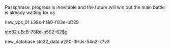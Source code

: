 Passphrase:
progress is inevitable and the future will win but the main battle is already waiting for us

new_vps_01
L38s-hf&0-fG3e-bD29

stn32
uEcB-78Re-p5S2-62$g

new_database
stn32_data
a290-3HJs-54n2-k7v3